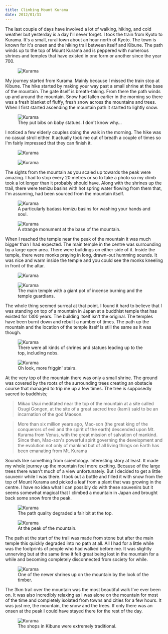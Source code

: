 ```yaml
--- 
title: Climbing Mount Kurama
date: 2012/01/31
---
```


The last couple of days have involved a lot of walking, hiking, and cold weather but yesterday is a day I'll never forget. I took the train from Kyoto to Kurama. It's a small, rural town about an hour north of Kyoto. The town is known for it's onsen and the hiking trail between itself and Kibune. The path winds up to the top of Mount Kurama and is peppered with numerous shrines and temples that have existed in one form or another since the year 700.

<figure>
<img src="/images/2012/01/kurama-3.jpg" alt="Kurama" />
</figure>

My journey started from Kurama. Mainly because I missed the train stop at Kibune. The hike started by making your way past a small shrine at the base of the mountain. The gate itself is breath-taking. From there the path winds up and around the mountain. Snow had fallen earlier in the morning so there was a fresh blanket of fluffy, fresh snow across the mountains and trees. When I first started ascending the mountain path it started to lightly snow.

<figure>
<img src="/images/2012/01/kurama-2.jpg" alt="Kurama" />
<figcaption>They put bibs on baby statues. I don't know why...</figcaption>
</figure>

I noticed a few elderly couples doing the walk in the morning. The hike was no casual stroll either. It actually took me out of breath a couple of times so I'm fairly impressed that they can finish it.

<figure>
<img src="/images/2012/01/kurama-4.jpg" alt="Kurama" />
</figure>

<figure>
<img src="/images/2012/01/kurama-6.jpg" alt="Kurama" />
</figure>

The sights from the mountain as you scaled up towards the peak were amazing. I had to stop every 20 metres or so to take a photo so my climb took a lot longer than it probably should have. Along with the shrines up the trail, there were temizu basins with hot spring water flowing from them that, I'm assuming, had been sourced from the mountain itself.

<figure>
<img src="/images/2012/01/kurama-7.jpg" alt="Kurama" />
<figcaption>A particularly badass temizu basins for washing your hands and soul.</figcaption>
</figure>

<figure>
<img src="/images/2012/01/kurama-14.jpg" alt="Kurama" />
<figcaption>A strange monument at the base of the mountain.</figcaption>
</figure>

When I reached the temple near the peak of the mountain it was much bigger than I had expected. The main temple in the centre was surrounding by a large open area. There were buildings on either side of it. Inside the temple, there were monks praying in long, drawn-out humming sounds. It was nice and warm inside the temple and you could see the monks kneeling in front of the altar.

<figure>
<img src="/images/2012/01/kurama-17.jpg" alt="Kurama" />
</figure>

<figure>
<img src="/images/2012/01/kurama-8.jpg" alt="Kurama" />
<figcaption>The main temple with a giant pot of incense burning and the temple guardians.</figcaption>
</figure>

The whole thing seemed surreal at that point. I found it hard to believe that I was standing on top of a mountain in Japan at a buddhist temple that has existed for 1300 years. The building itself isn't the original. The temples have been burnt down and rebuilt a number of times. The path up the mountain and the location of the temple itself is still the same as it was though.

<figure>
<img src="/images/2012/01/kurama-5.jpg" alt="Kurama" />
<figcaption>There were all kinds of shrines and statues leading up to the top, including nobs.</figcaption>
</figure>

<figure>
<img src="/images/2012/01/kurama-10.jpg" alt="Kurama" />
<figcaption>Oh look, more friggin' stairs.</figcaption>
</figure>

At the very top of the mountain there was only a small shrine. The ground was covered by the roots of the surrounding trees creating an obstacle course that managed to trip me up a few times. The tree is supposedly sacred to buddhists;

> Mikao Usui meditated near the top of the mountain at a site called Osugi Gongen, at the site of a great sacred tree (kami) said to be an incarnation of the god Maoson.

> More than six million years ago, Mao-son (the great king of the conquerors of evil and the spirit of the earth) descended upon Mt. Kurama from Venus, with the great mission of salvation of mankind. Since then, Mao-son's powerful spirit governing the development and the evolution not only of mankind but of all living things on Earth has been emanating from Mt. Kurama

Sounds like something from scientology. Interesting story at least. It made my whole journey up the mountain feel more exciting. Because of the large trees there wasn't much of a view unfortunately. But I decided to get a little souvenir while I was there. I took out a bottle and filled it with snow from the top of Mount Kurama and picked a leaf from a plant that was growing in the centre. I have no idea what I can possibly do with these souvenirs but it seems somewhat magical that I climbed a mountain in Japan and brought back some snow from the peak.

<figure>
<img src="/images/2012/01/kurama-16.jpg" alt="Kurama" />
<figcaption>The path quality degraded a fair bit at the top.</figcaption>
</figure>

<figure>
<img src="/images/2012/01/kurama-11.jpg" alt="Kurama" />
<figcaption>At the peak of the mountain.</figcaption>
</figure>

The path at the start of the trail was made from stone but after the main temple this quickly degraded into no path at all. All I had for a little while was the footprints of people who had walked before me. It was slightly unnerving but at the same time it felt great being lost in the mountain for a while and becoming completely disconnected from society for while.

<figure>
<img src="/images/2012/01/kurama-12.jpg" alt="Kurama" />
<figcaption>One of the newer shrines up on the mountain by the look of the timber.</figcaption>
</figure>

The 3km trail over the mountain was the most beautiful walk I've ever been on. It was also incredibly relaxing as I was alone on the mountain for most of the time and completely isolated from towns and cities for a few hours. It was just me, the mountain, the snow and the trees. If only there was an onsen at the peak I could have stayed there for the rest of the day.

<figure>
<img src="/images/2012/01/kurama-13.jpg" alt="Kurama" />
<figcaption>The shops in Kibune were extremely traditional.</figcaption>
</figure>